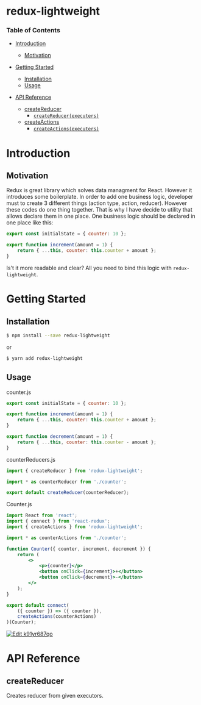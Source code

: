 # redux-lightweight

### Table of Contents

- [Introduction](#introduction)
  - [Motivation](#motivation)

- [Getting Started](#getting-started)
  - [Installation](#installation)
  - [Usage](#usage)

- [API Reference](#api-reference)
  - [createReducer](#createReducer)
    - [`createReducer(executers)`](#createreducerexecuters)
  - [createActions](#createActions)
    - [`createActions(executers)`](#createactionsexecuters)

# Introduction

## Motivation

Redux is great library which solves data managment for React. However it introduces some boilerplate. In order to add one business logic, developer must to create 3 different things (action type, action, reducer). However these codes do one thing together. That is why I have decide to utility that allows declare them in one place.
One business logic should be declared in one place like this:

```js
export const initialState = { counter: 10 };

export function increment(amount = 1) {
    return { ...this, counter: this.counter + amount };
}
```

Is't it more readable and clear? All you need to bind this logic with `redux-lightweight`.

# Getting Started

## Installation

```bash
$ npm install --save redux-lightweight
```

or

```bash
$ yarn add redux-lightweight
```

## Usage

counter.js
```js
export const initialState = { counter: 10 };

export function increment(amount = 1) {
    return { ...this, counter: this.counter + amount };
}

export function decrement(amount = 1) {
    return { ...this, counter: this.counter - amount };
}
```

counterReducers.js
```js
import { createReducer } from 'redux-lightweight';

import * as counterReducer from './counter';

export default createReducer(counterReducer);
```

Counter.js
```jsx harmony
import React from 'react';
import { connect } from 'react-redux';
import { createActions } from 'redux-lightweight';

import * as counterActions from './counter';

function Counter({ counter, increment, decrement }) {
    return (
        <>
            <p>{counter}</p>
            <button onClick={increment}>+</button>
            <button onClick={decrement}>-</button>
        </>
    );
}

export default connect(
    ({ counter }) => ({ counter }),
    createActions(counterActions)
)(Counter);
```

[![Edit k91yr687qo](https://codesandbox.io/static/img/play-codesandbox.svg)](https://codesandbox.io/s/k91yr687qo)

# API Reference

## createReducer

Creates reducer from given executors.

